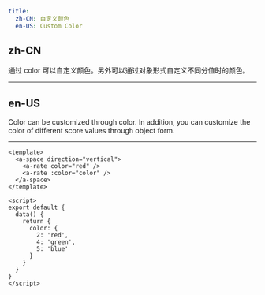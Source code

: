 ```yaml
title:
  zh-CN: 自定义颜色
  en-US: Custom Color
```

## zh-CN

通过 color 可以自定义颜色。另外可以通过对象形式自定义不同分值时的颜色。

---

## en-US

Color can be customized through color. In addition, you can customize the color of different score values through object form.

---

```vue
<template>
  <a-space direction="vertical">
    <a-rate color="red" />
    <a-rate :color="color" />
  </a-space>
</template>

<script>
export default {
  data() {
    return {
      color: {
        2: 'red',
        4: 'green',
        5: 'blue'
      }
    }
  }
}
</script>
```
